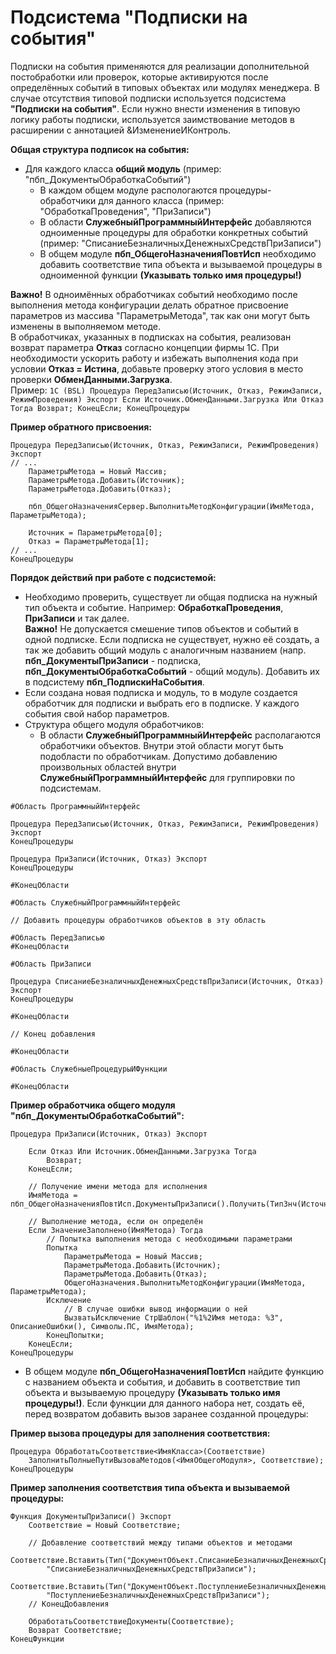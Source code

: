 # Подсистема "Подписки на события"

Подписки на события применяются для реализации дополнительной постобработки или проверок, которые активируются после определённых событий в типовых объектах или модулях менеджера.
В случае отсутствия типовой подписки используется подсистема **"Подписки на события"**. Если нужно внести изменения в типовую логику работы подписки, используется заимствование методов в расширении с аннотацией &ИзменениеИКонтроль.

**Общая структура подписок на события:**
 - Для каждого класса **общий модуль** (пример: "пбп_ДокументыОбработкаСобытий")
   - В каждом общем модуле распологаются процедуры-обработчики для данного класса (пример: "ОбработкаПроведения", "ПриЗаписи")
   - В области **СлужебныйПрограммныйИнтерфейс** добавляются одноименные процедуры для обработки конкретных событий (пример: "СписаниеБезналичныхДенежныхСредствПриЗаписи")
   - В общем модуле **пбп_ОбщегоНазначенияПовтИсп** необходимо добавить соответствие типа объекта и вызываемой процедуры в одноименной функции **(Указывать только имя процедуры!)**

**Важно!**
    В одноимённых обработчиках событий необходимо после выполнения метода конфигурации делать обратное присвоение параметров из массива "ПараметрыМетода", так как они могут быть изменены в выполняемом методе.  
    В обработчиках, указанных в подписках на события, реализован возврат параметра **Отказ** согласно концепции фирмы 1С. При необходимости ускорить работу и избежать выполнения кода при условии **Отказ = Истина**, добавьте проверку этого условия в место проверки **ОбменДанными.Загрузка**.  
    Пример:
    ```1C (BSL)
    Процедура ПередЗаписью(Источник, Отказ, РежимЗаписи, РежимПроведения) Экспорт
        Если Источник.ОбменДанными.Загрузка Или Отказ Тогда
		    Возврат;
	    КонецЕсли;
    КонецПроцедуры
    ```

**Пример обратного присвоения:**
```1C (BSL)
Процедура ПередЗаписью(Источник, Отказ, РежимЗаписи, РежимПроведения) Экспорт
// ...
    ПараметрыМетода = Новый Массив;
    ПараметрыМетода.Добавить(Источник);
    ПараметрыМетода.Добавить(Отказ);
			
    пбп_ОбщегоНазначенияСервер.ВыполнитьМетодКонфигурации(ИмяМетода, ПараметрыМетода);
			
    Источник = ПараметрыМетода[0];
    Отказ = ПараметрыМетода[1];
// ...
КонецПроцедуры
```

**Порядок действий при работе с подсистемой:**
 - Необходимо проверить, существует ли общая подписка на нужный тип объекта и событие. Например: **ОбработкаПроведения**, **ПриЗаписи** и так далее.  
**Важно!** Не допускается смешение типов объектов и событий в одной подписке. Если подписка не существует, нужно её создать, а так же добавить общий модуль с аналогичным названием (напр. **пбп_ДокументыПриЗаписи** -  подписка, **пбп_ДокументыОбработкаСобытий** - общий модуль).
Добавить их в подсистему **пбп_ПодпискиНаСобытия**.
 - Если создана новая подписка и модуль, то в модуле создается обработчик для подписки и выбрать его в подписке. У каждого события свой набор параметров.
 - Структура общего модуля обработчиков:
   - В области **СлужебныйПрограммныйИнтерфейс** располагаются обработчики объектов. Внутри этой области могут быть подобласти по обработчикам. Допустимо добавлению произвольных областей внутри **СлужебныйПрограммныйИнтерфейс** для группировки по подсистемам.
```1C (BSL)
#Область ПрограммныйИнтерфейс

Процедура ПередЗаписью(Источник, Отказ, РежимЗаписи, РежимПроведения) Экспорт
КонецПроцедуры

Процедура ПриЗаписи(Источник, Отказ) Экспорт
КонецПроцедуры

#КонецОбласти

#Область СлужебныйПрограммныйИнтерфейс

// Добавить процедуры обработчиков объектов в эту область

#Область ПередЗаписью
#КонецОбласти

#Область ПриЗаписи

Процедура СписаниеБезналичныхДенежныхСредствПриЗаписи(Источник, Отказ) Экспорт
КонецПроцедуры

#КонецОбласти

// Конец добавления
 
#КонецОбласти

#Область СлужебныеПроцедурыИФункции

#КонецОбласти
```

**Пример обработчика общего модуля "пбп_ДокументыОбработкаСобытий":**
```1C (BSL)
Процедура ПриЗаписи(Источник, Отказ) Экспорт
    
    Если Отказ Или Источник.ОбменДанными.Загрузка Тогда
        Возврат;
    КонецЕсли;

    // Получение имени метода для исполнения
    ИмяМетода = пбп_ОбщегоНазначенияПовтИсп.ДокументыПриЗаписи().Получить(ТипЗнч(Источник));
    
    // Выполнение метода, если он определён
    Если ЗначениеЗаполнено(ИмяМетода) Тогда
        // Попытка выполнения метода с необходимыми параметрами
        Попытка
            ПараметрыМетода = Новый Массив;
            ПараметрыМетода.Добавить(Источник);
            ПараметрыМетода.Добавить(Отказ);
            ОбщегоНазначения.ВыполнитьМетодКонфигурации(ИмяМетода, ПараметрыМетода);
        Исключение
            // В случае ошибки вывод информации о ней
            ВызватьИсключение СтрШаблон("%1%2Имя метода: %3", ОписаниеОшибки(), Символы.ПС, ИмяМетода);
        КонецПопытки;
    КонецЕсли;
КонецПроцедуры
```

 - В общем модуле **пбп_ОбщегоНазначенияПовтИсп** найдите функцию с названием объекта и события, и добавить в соответствие тип объекта и вызываемую процедуру **(Указывать только имя процедуры!)**. Если функции для данного набора нет, создать её, перед возвратом добавить вызов заранее созданной процедуры:  

**Пример вызова процедуры для заполнения соответствия:**
```1C (BSL)
Процедура ОбработатьСоответствие<ИмяКласса>(Соответствие)
    ЗаполнитьПолныеПутиВызоваМетодов(<ИмяОбщегоМодуля>, Соответствие);
КонецПроцедуры
```

**Пример заполнения соответствия типа объекта и вызываемой процедуры:**
```1C (BSL)
Функция ДокументыПриЗаписи() Экспорт
    Соответствие = Новый Соответствие;

    // Добавление соответствий между типами объектов и методами
    Соответствие.Вставить(Тип("ДокументОбъект.СписаниеБезналичныхДенежныхСредств"),
        "СписаниеБезналичныхДенежныхСредствПриЗаписи");
    Соответствие.Вставить(Тип("ДокументОбъект.ПоступлениеБезналичныхДенежныхСредств"),
        "ПоступлениеБезналичныхДенежныхСредствПриЗаписи");
    // КонецДобавления

    ОбработатьСоответствиеДокументы(Соответствие);
    Возврат Соответствие;
КонецФункции
```
